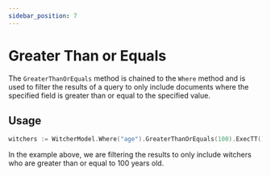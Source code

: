 ```yaml
---
sidebar_position: 7
---
```


# Greater Than or Equals

The `GreaterThanOrEquals` method is chained to the `Where` method and is used to filter the results of a query to only include documents where the specified field is greater than or equal to the specified value.

## Usage

```go
witchers := WitcherModel.Where("age").GreaterThanOrEquals(100).ExecTT()
```

In the example above, we are filtering the results to only include witchers who are greater than or equal to 100 years old.
